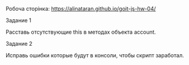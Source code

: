Робоча сторінка: https://alinataran.github.io/goit-js-hw-04/

Задание 1



Расставь отсутствующие this в методах объекта account.

Задание 2



Исправь ошибки которые будут в консоли, чтобы скрипт заработал.
